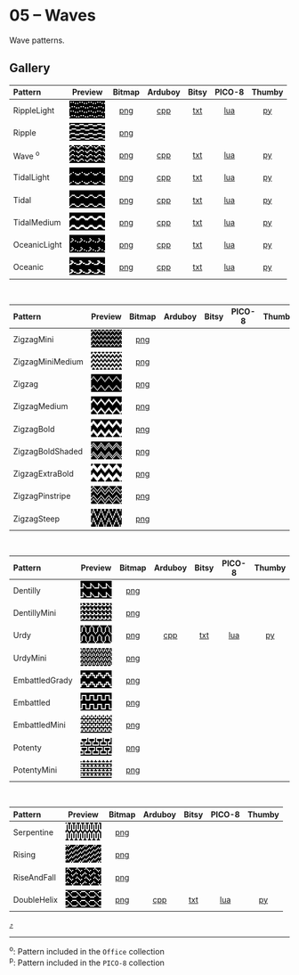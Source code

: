 # 05 – Waves

Wave patterns.

## Gallery

| Pattern | Preview | Bitmap | Arduboy | Bitsy | PICO-8 | Thumby |
| :--- | :---: | :---: | :---: | :---: | :---: | :---: |
| RippleLight | <img src="../previews/RippleLight.png" width="64" height="32" alt=""> | [png](png/RippleLight.png) | [cpp](Waves.h#L12-L23) | [txt](Waves.bitsy.txt#L5-L14) | [lua](waves.p8.lua#L7-L19) | [py](Waves.thumby.py#L5-L16) |
| Ripple | <img src="../previews/Ripple.png" width="64" height="32" alt=""> | [png](png/Ripple.png) | | | | |
| Wave <sup>o</sup>| <img src="../previews/Wave.png" width="64" height="32" alt=""> | [png](png/Wave.png) | [cpp](Waves.h#L25-L36) | [txt](Waves.bitsy.txt#L16-L25) | [lua](waves.p8.lua#L21-L33) | [py](Waves.thumby.py#L18-L29) |
| TidalLight | <img src="../previews/TidalLight.png" width="64" height="32" alt=""> | [png](png/TidalLight.png) | [cpp](Waves.h#L38-L49) | [txt](Waves.bitsy.txt#L27-L36) | [lua](waves.p8.lua#L35-L47) | [py](Waves.thumby.py#L31-L42) |
| Tidal | <img src="../previews/Tidal.png" width="64" height="32" alt=""> | [png](png/Tidal.png) | [cpp](Waves.h#L51-L62) | [txt](Waves.bitsy.txt#L38-L47) | [lua](waves.p8.lua#L49-L61) | [py](Waves.thumby.py#L44-L55) |
| TidalMedium | <img src="../previews/TidalMedium.png" width="64" height="32" alt=""> | [png](png/TidalMedium.png) | [cpp](Waves.h#L64-L75) | [txt](Waves.bitsy.txt#L49-L58) | [lua](waves.p8.lua#L63-L75) | [py](Waves.thumby.py#L57-L68) |
| OceanicLight | <img src="../previews/OceanicLight.png" width="64" height="32" alt=""> | [png](png/OceanicLight.png) | [cpp](Waves.h#L77-L88) | [txt](Waves.bitsy.txt#L60-L69) | [lua](waves.p8.lua#L77-L89) | [py](Waves.thumby.py#L70-L81) |
| Oceanic | <img src="../previews/Oceanic.png" width="64" height="32" alt=""> | [png](png/Oceanic.png) | [cpp](Waves.h#L90-L101) | [txt](Waves.bitsy.txt#L71-L80) | [lua](waves.p8.lua#L91-L103) | [py](Waves.thumby.py#L83-L94) |


<br>

| Pattern | Preview | Bitmap | Arduboy | Bitsy | PICO-8 | Thumby |
| :--- | :---: | :---: | :---: | :---: | :---: | :---: |
| ZigzagMini | <img src="../previews/ZigzagMini.png" width="64" height="32" alt=""> | [png](png/ZigzagMini.png) | | | | |
| ZigzagMiniMedium | <img src="../previews/ZigzagMiniMedium.png" width="64" height="32" alt=""> | [png](png/ZigzagMiniMedium.png) | | | | |
| Zigzag | <img src="../previews/Zigzag.png" width="64" height="32" alt=""> | [png](png/Zigzag.png) | | | | |
| ZigzagMedium | <img src="../previews/ZigzagMedium.png" width="64" height="32" alt=""> | [png](png/ZigzagMedium.png) | | | | |
| ZigzagBold | <img src="../previews/ZigzagBold.png" width="64" height="32" alt=""> | [png](png/ZigzagBold.png) | | | | |
| ZigzagBoldShaded | <img src="../previews/ZigzagBoldShaded.png" width="64" height="32" alt=""> | [png](png/ZigzagBoldShaded.png) | | | | |
| ZigzagExtraBold | <img src="../previews/ZigzagExtraBold.png" width="64" height="32" alt=""> | [png](png/ZigzagExtraBold.png) | | | | |
| ZigzagPinstripe | <img src="../previews/ZigzagPinstripe.png" width="64" height="32" alt=""> | [png](png/ZigzagPinstripe.png) | | | | |
| ZigzagSteep | <img src="../previews/ZigzagSteep.png" width="64" height="32" alt=""> | [png](png/ZigzagSteep.png) | | | | |


<br>

| Pattern | Preview | Bitmap | Arduboy | Bitsy | PICO-8 | Thumby |
| :--- | :---: | :---: | :---: | :---: | :---: | :---: |
| Dentilly | <img src="../previews/Dentilly.png" width="64" height="32" alt=""> | [png](png/Dentilly.png) | | | | |
| DentillyMini | <img src="../previews/DentillyMini.png" width="64" height="32" alt=""> | [png](png/DentillyMini.png) | | | | |
| Urdy | <img src="../previews/Urdy.png" width="64" height="32" alt=""> | [png](png/Urdy.png) | [cpp](Waves.h#L103-L114) | [txt](Waves.bitsy.txt#L82-L91) | [lua](waves.p8.lua#L105-L117) | [py](Waves.thumby.py#L96-L107) |
| UrdyMini | <img src="../previews/UrdyMini.png" width="64" height="32" alt=""> | [png](png/UrdyMini.png) | | | | |
| EmbattledGrady | <img src="../previews/EmbattledGrady.png" width="64" height="32" alt=""> | [png](png/EmbattledGrady.png) | | | | |
| Embattled | <img src="../previews/Embattled.png" width="64" height="32" alt=""> | [png](png/Embattled.png) | | | | |
| EmbattledMini | <img src="../previews/EmbattledMini.png" width="64" height="32" alt=""> | [png](png/EmbattledMini.png) | | | | |
| Potenty | <img src="../previews/Potenty.png" width="64" height="32" alt=""> | [png](png/Potenty.png) | | | | |
| PotentyMini | <img src="../previews/PotentyMini.png" width="64" height="32" alt=""> | [png](png/PotentyMini.png) | | | | |


<br>

| Pattern | Preview | Bitmap | Arduboy | Bitsy | PICO-8 | Thumby |
| :--- | :---: | :---: | :---: | :---: | :---: | :---: |
| Serpentine | <img src="../previews/Serpentine.png" width="64" height="32" alt=""> | [png](png/Serpentine.png) | | | | |
| Rising | <img src="../previews/Rising.png" width="64" height="32" alt=""> | [png](png/Rising.png) | | | | |
| RiseAndFall | <img src="../previews/RiseAndFall.png" width="64" height="32" alt=""> | [png](png/RiseAndFall.png) | | | | |
| DoubleHelix | <img src="../previews/DoubleHelix.png" width="64" height="32" alt=""> | [png](png/DoubleHelix.png) | [cpp](Waves.h#L116-L127) | [txt](Waves.bitsy.txt#L93-L102) | [lua](waves.p8.lua#L119-L131) | [py](Waves.thumby.py#L109-L120) |

[`⤴`](#gallery)

---

<sup>o</sup>: Pattern included in the `Office` collection  
<sup>p</sup>: Pattern included in the `PICO-8` collection 

<br>
